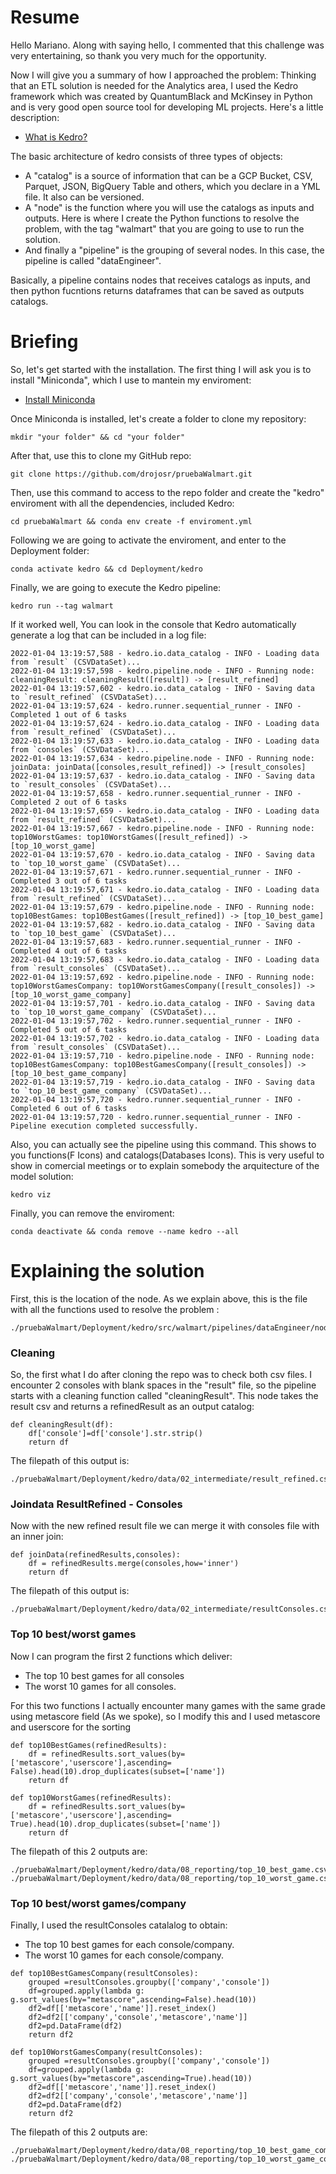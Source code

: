 # Resume

Hello Mariano.
Along with saying hello, I commented that this challenge was very entertaining, so thank you very much for the opportunity.

Now I will give you a summary of how I approached the problem:
Thinking that an ETL solution is needed for the Analytics area, I used the Kedro framework which was created by QuantumBlack and McKinsey in Python and is very good open source tool for developing ML projects. Here's a little description:

* [What is Kedro?](https://kedro.readthedocs.io/en/stable/01_introduction/01_introduction.html)

The basic architecture of kedro consists of three types of objects:

- A "catalog" is a source of information that can be a GCP Bucket, CSV, Parquet, JSON, BigQuery Table and others, which you declare in a YML file. It also can be versioned.
- A "node" is the function where you will use the catalogs as inputs and outputs. Here is where I create the Python functions to resolve the problem, with the tag "walmart" that you are going to use to run the solution.
- And finally a "pipeline" is the grouping of several nodes. In this case, the pipeline is called "dataEngineer".

Basically, a pipeline contains nodes that receives catalogs as inputs, and then python fucntions returns dataframes that can be saved as outputs catalogs.

# Briefing
So, let's get started with the installation.
The first thing I will ask you is to install "Miniconda", which I use to mantein my enviroment:

* [Install Miniconda](https://docs.conda.io/projects/conda/en/latest/user-guide/install/index.html)

Once Miniconda is installed, let's create a folder to clone my repository:
```
mkdir "your folder" && cd "your folder"
```

After that, use this to clone my GitHub repo:
```
git clone https://github.com/drojosr/pruebaWalmart.git
```

Then, use this command to access to the repo folder and create the "kedro" enviroment with all the dependencies, included Kedro:
```
cd pruebaWalmart && conda env create -f enviroment.yml
```

Following we are going to activate the enviroment, and enter to the Deployment folder:
```
conda activate kedro && cd Deployment/kedro
```
Finally, we are going to execute the Kedro pipeline:
```
kedro run --tag walmart
```
If it worked well, You can look in the console that Kedro automatically generate a log that can be included in a log file:
```
2022-01-04 13:19:57,588 - kedro.io.data_catalog - INFO - Loading data from `result` (CSVDataSet)...
2022-01-04 13:19:57,598 - kedro.pipeline.node - INFO - Running node: cleaningResult: cleaningResult([result]) -> [result_refined]
2022-01-04 13:19:57,602 - kedro.io.data_catalog - INFO - Saving data to `result_refined` (CSVDataSet)...
2022-01-04 13:19:57,624 - kedro.runner.sequential_runner - INFO - Completed 1 out of 6 tasks
2022-01-04 13:19:57,624 - kedro.io.data_catalog - INFO - Loading data from `result_refined` (CSVDataSet)...
2022-01-04 13:19:57,633 - kedro.io.data_catalog - INFO - Loading data from `consoles` (CSVDataSet)...
2022-01-04 13:19:57,634 - kedro.pipeline.node - INFO - Running node: joinData: joinData([consoles,result_refined]) -> [result_consoles]
2022-01-04 13:19:57,637 - kedro.io.data_catalog - INFO - Saving data to `result_consoles` (CSVDataSet)...
2022-01-04 13:19:57,658 - kedro.runner.sequential_runner - INFO - Completed 2 out of 6 tasks
2022-01-04 13:19:57,659 - kedro.io.data_catalog - INFO - Loading data from `result_refined` (CSVDataSet)...
2022-01-04 13:19:57,667 - kedro.pipeline.node - INFO - Running node: top10WorstGames: top10WorstGames([result_refined]) -> [top_10_worst_game]
2022-01-04 13:19:57,670 - kedro.io.data_catalog - INFO - Saving data to `top_10_worst_game` (CSVDataSet)...
2022-01-04 13:19:57,671 - kedro.runner.sequential_runner - INFO - Completed 3 out of 6 tasks
2022-01-04 13:19:57,671 - kedro.io.data_catalog - INFO - Loading data from `result_refined` (CSVDataSet)...
2022-01-04 13:19:57,679 - kedro.pipeline.node - INFO - Running node: top10BestGames: top10BestGames([result_refined]) -> [top_10_best_game]
2022-01-04 13:19:57,682 - kedro.io.data_catalog - INFO - Saving data to `top_10_best_game` (CSVDataSet)...
2022-01-04 13:19:57,683 - kedro.runner.sequential_runner - INFO - Completed 4 out of 6 tasks
2022-01-04 13:19:57,683 - kedro.io.data_catalog - INFO - Loading data from `result_consoles` (CSVDataSet)...
2022-01-04 13:19:57,692 - kedro.pipeline.node - INFO - Running node: top10WorstGamesCompany: top10WorstGamesCompany([result_consoles]) -> [top_10_worst_game_company]
2022-01-04 13:19:57,701 - kedro.io.data_catalog - INFO - Saving data to `top_10_worst_game_company` (CSVDataSet)...
2022-01-04 13:19:57,702 - kedro.runner.sequential_runner - INFO - Completed 5 out of 6 tasks
2022-01-04 13:19:57,702 - kedro.io.data_catalog - INFO - Loading data from `result_consoles` (CSVDataSet)...
2022-01-04 13:19:57,710 - kedro.pipeline.node - INFO - Running node: top10BestGamesCompany: top10BestGamesCompany([result_consoles]) -> [top_10_best_game_company]
2022-01-04 13:19:57,719 - kedro.io.data_catalog - INFO - Saving data to `top_10_best_game_company` (CSVDataSet)...
2022-01-04 13:19:57,720 - kedro.runner.sequential_runner - INFO - Completed 6 out of 6 tasks
2022-01-04 13:19:57,720 - kedro.runner.sequential_runner - INFO - Pipeline execution completed successfully.
```
Also, you can actually see the pipeline using this command. This shows to you functions(F Icons) and catalogs(Databases Icons). This is very useful to show in comercial meetings or to explain somebody the arquitecture of the model solution:
```
kedro viz
```
Finally, you can remove the enviroment:
```
conda deactivate && conda remove --name kedro --all
```

# Explaining the solution
First, this is the location of the node.
As we explain above, this is the file with all the functions used to resolve the problem :

```
./pruebaWalmart/Deployment/kedro/src/walmart/pipelines/dataEngineer/nodes.py
```
### Cleaning
So, the first what I do after cloning the repo was to check both csv files. 
I encounter 2 consoles with blank spaces in the "result" file, so the pipeline starts with a cleaning function called "cleaningResult". This node takes the result csv and returns a refinedResult as an output catalog:

```
def cleaningResult(df):
    df['console']=df['console'].str.strip()
    return df
```
The filepath of this output is:
```
./pruebaWalmart/Deployment/kedro/data/02_intermediate/result_refined.csv
```
### Joindata ResultRefined - Consoles
Now with the new refined result file we can merge it with consoles file with an inner join:
```
def joinData(refinedResults,consoles): 
    df = refinedResults.merge(consoles,how='inner')
    return df
```
The filepath of this output is:
```
./pruebaWalmart/Deployment/kedro/data/02_intermediate/resultConsoles.csv
```

### Top 10 best/worst games

Now I can program the first 2 functions which deliver:
- The top 10 best games for all consoles
- The worst 10 games for all consoles.

For this two functions I actually encounter many games with the same grade using metascore field (As we spoke), so I modify this and I used metascore and userscore for the sorting
```
def top10BestGames(refinedResults): 
    df = refinedResults.sort_values(by=['metascore','userscore'],ascending= False).head(10).drop_duplicates(subset=['name'])
    return df
```
```
def top10WorstGames(refinedResults):   
    df = refinedResults.sort_values(by=['metascore','userscore'],ascending= True).head(10).drop_duplicates(subset=['name'])
    return df
```
The filepath of this 2 outputs are:
```
./pruebaWalmart/Deployment/kedro/data/08_reporting/top_10_best_game.csv
./pruebaWalmart/Deployment/kedro/data/08_reporting/top_10_worst_game.csv
```
### Top 10 best/worst games/company
Finally, I used the resultConsoles catalalog to obtain:
- The top 10 best games for each console/company.
- The worst 10 games for each console/company.
```
def top10BestGamesCompany(resultConsoles):
    grouped =resultConsoles.groupby(['company','console'])
    df=grouped.apply(lambda g: g.sort_values(by="metascore",ascending=False).head(10))
    df2=df[['metascore','name']].reset_index()
    df2=df2[['company','console','metascore','name']]
    df2=pd.DataFrame(df2)
    return df2
```
```
def top10WorstGamesCompany(resultConsoles):   
    grouped =resultConsoles.groupby(['company','console'])
    df=grouped.apply(lambda g: g.sort_values(by="metascore",ascending=True).head(10))
    df2=df[['metascore','name']].reset_index()
    df2=df2[['company','console','metascore','name']]
    df2=pd.DataFrame(df2)
    return df2
```
The filepath of this 2 outputs are:
```
./pruebaWalmart/Deployment/kedro/data/08_reporting/top_10_best_game_company.csv
./pruebaWalmart/Deployment/kedro/data/08_reporting/top_10_worst_game_company.csv
```
















